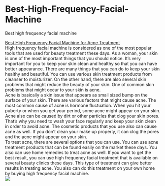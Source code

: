 # Best-High-Frequency-Facial-Machine
Best high frequency facial machine

<a href="journalbeauty.com/high-frequency-facial-machine/">Best High Frequency Facial Machine for Acne Treatment</a><br>
High frequency facial machine is considered as one of the most popular tools that are used for beauty treatment these days. As a woman, your skin is one of the most important things that you should notice. It’s very important for you to keep your skin clean and healthy so that you can have better appearance. There are many things that you can do to keep your skin healthy and beautiful. You can use various skin treatment products from cleanser to moisturizer. On the other hand, there are also several skin problems that might reduce the beauty of your skin. One of common skin problems that might occur to your skin is acne.<br>
Acne is basically a skin issue that appears as small sized bump on the surface of your skin. There are various factors that might cause acne. The most common cause of acne is hormone fluctuation. When you hit your puberty or when you get your period, some acne might appear on your skin. Acne also can be caused by dirt or other particles that clog your skin pores. That’s why you need to wash your face regularly and keep your skin clean in order to avoid acne. The cosmetic products that you use also can cause acne as well. If you don’t clean your make up properly, it can clog the pores and the acne might appear on your skin.<br>
To treat acne, there are several options that you can use. You can use acne treatment products that can be found easily on the market these days. You also can use home remedies to treat acne as well. If you want to get the best result, you can use high frequency facial treatment that is available on several beauty clinics these days. This type of treatment can give better results in treating acne. You also can do this treatment on your own home by buying high frequency facial machine.       
<img src="http://static.wixstatic.com/media/948eb6_065cd0825179494c9b80d4406248e21e.jpg_srz_p_980_457_75_22_0.5_1.2_0_jpg_srz" />
